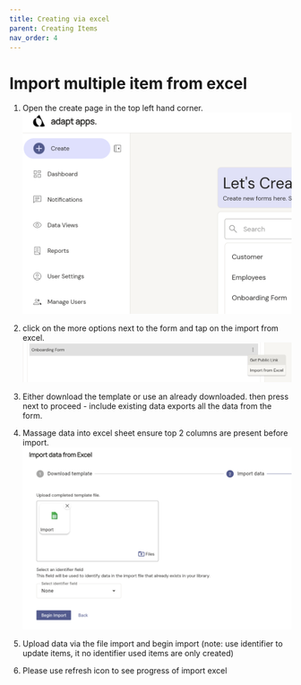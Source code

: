```yaml
---
title: Creating via excel
parent: Creating Items
nav_order: 4
---
```


# Import multiple item from excel

1.  Open the create page in the top left hand corner.
![](./create_button.png)

2.  click on the more options next to the form and tap on the import from excel.
![](icon_dropdown.png)

3.  Either download the template or use an already downloaded. then press next to proceed
        -  include existing data exports all the data from the form.

4. Massage data into excel sheet ensure top 2 columns are present before import.
![](Import_process_start.png)


5. Upload data via the file import and begin import (note: use identifier to update items, it no identifier used items are only created)


5. Please use refresh icon to see progress of import excel

    